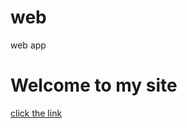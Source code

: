 # web
web app
  <html>
    <head></head>
    <body>
      <h1>Welcome to my site</h1>
      <a href="link.html"> click the link</a>
    </body>
  </html>
